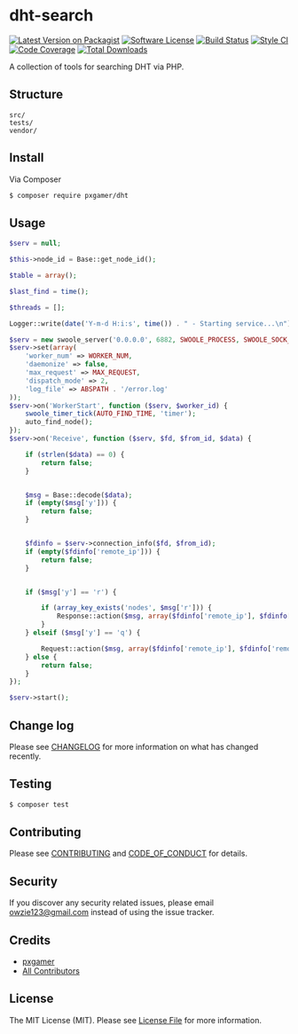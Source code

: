 # dht-search

[![Latest Version on Packagist][ico-version]][link-packagist]
[![Software License][ico-license]](LICENSE.md)
[![Build Status][ico-travis]][link-travis]
[![Style CI][ico-styleci]][link-styleci]
[![Code Coverage][ico-code-quality]][link-code-quality]
[![Total Downloads][ico-downloads]][link-downloads]

A collection of tools for searching DHT via PHP.

## Structure

```
src/
tests/
vendor/
```

## Install

Via Composer

``` bash
$ composer require pxgamer/dht
```

## Usage

``` php
$serv = null;

$this->node_id = Base::get_node_id();

$table = array();

$last_find = time();

$threads = [];

Logger::write(date('Y-m-d H:i:s', time()) . " - Starting service...\n");

$serv = new swoole_server('0.0.0.0', 6882, SWOOLE_PROCESS, SWOOLE_SOCK_UDP);
$serv->set(array(
    'worker_num' => WORKER_NUM,
    'daemonize' => false,
    'max_request' => MAX_REQUEST,
    'dispatch_mode' => 2,
    'log_file' => ABSPATH . '/error.log'
));
$serv->on('WorkerStart', function ($serv, $worker_id) {
    swoole_timer_tick(AUTO_FIND_TIME, 'timer');
    auto_find_node();
});
$serv->on('Receive', function ($serv, $fd, $from_id, $data) {

    if (strlen($data) == 0) {
        return false;
    }


    $msg = Base::decode($data);
    if (empty($msg['y'])) {
        return false;
    }


    $fdinfo = $serv->connection_info($fd, $from_id);
    if (empty($fdinfo['remote_ip'])) {
        return false;
    }


    if ($msg['y'] == 'r') {

        if (array_key_exists('nodes', $msg['r'])) {
            Response::action($msg, array($fdinfo['remote_ip'], $fdinfo['remote_port']));
        }
    } elseif ($msg['y'] == 'q') {

        Request::action($msg, array($fdinfo['remote_ip'], $fdinfo['remote_port']));
    } else {
        return false;
    }
});

$serv->start();
```

## Change log

Please see [CHANGELOG](CHANGELOG.md) for more information on what has changed recently.

## Testing

``` bash
$ composer test
```

## Contributing

Please see [CONTRIBUTING](CONTRIBUTING.md) and [CODE_OF_CONDUCT](CODE_OF_CONDUCT.md) for details.

## Security

If you discover any security related issues, please email owzie123@gmail.com instead of using the issue tracker.

## Credits

- [pxgamer][link-author]
- [All Contributors][link-contributors]

## License

The MIT License (MIT). Please see [License File](LICENSE.md) for more information.

[ico-version]: https://img.shields.io/packagist/v/pxgamer/dht-search.svg?style=flat-square
[ico-license]: https://img.shields.io/badge/license-MIT-brightgreen.svg?style=flat-square
[ico-travis]: https://img.shields.io/travis/pxgamer/dht-search/master.svg?style=flat-square
[ico-styleci]: https://styleci.io/repos/87832777/shield
[ico-code-quality]: https://img.shields.io/codecov/c/github/pxgamer/dht-search.svg?style=flat-square
[ico-downloads]: https://img.shields.io/packagist/dt/pxgamer/dht-search.svg?style=flat-square

[link-packagist]: https://packagist.org/packages/pxgamer/dht-search
[link-travis]: https://travis-ci.org/pxgamer/dht-search
[link-styleci]: https://styleci.io/repos/87832777
[link-code-quality]: https://codecov.io/gh/pxgamer/dht-search
[link-downloads]: https://packagist.org/packages/pxgamer/dht-search
[link-author]: https://github.com/pxgamer
[link-contributors]: ../../contributors
